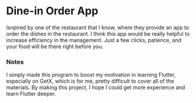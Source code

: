 # Dine-in Order App

Isnpired by one of the restaurant that I know, where they provide an app to order the dishes in the restaurant.
I think this app would be really helpful to increase efficiency in the management. Just a few clicks, patience, and your food will be there right before you.

### Notes

I simply made this program to boost my motivation in learning Flutter, especially on GetX, which is for me, pretty difficult to cover all of the materials. By making this project, I hope I could get more experience and learn Flutter deeper.